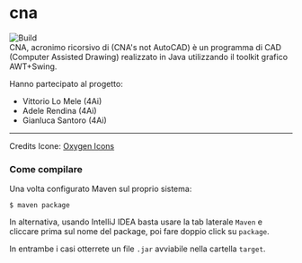# cna
![Build](https://github.com/isdimaggio/cna/actions/workflows/maven.yml/badge.svg)  
CNA, acronimo ricorsivo di (CNA's not AutoCAD) è un programma di CAD (Computer Assisted Drawing) realizzato in Java
utilizzando il toolkit grafico AWT+Swing.

Hanno partecipato al progetto:
- Vittorio Lo Mele (4Ai)
- Adele Rendina (4Ai)
- Gianluca Santoro (4Ai)

****
Credits Icone: [Oxygen Icons](https://iconarchive.com/show/oxygen-icons-by-oxygen-icons.org.1.html)

### Come compilare

Una volta configurato Maven sul proprio sistema:
```shell
$ maven package
```

In alternativa, usando IntelliJ IDEA basta usare la tab laterale `Maven` e cliccare prima sul nome del package, poi fare
doppio click su `package`.

In entrambe i casi otterrete un file `.jar` avviabile nella cartella `target`.
